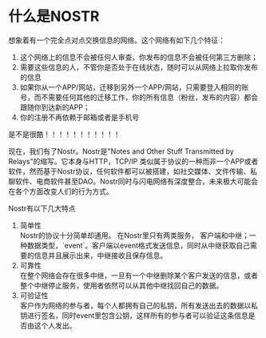 # 什么是NOSTR

想象着有一个完全点对点交换信息的网络。这个网络有如下几个特征：

1. 这个网络上的信息不会被任何人审查，你发布的信息不会被任何第三方删除；
2. 需要这些信息的人，不管你是否处于在线状态，随时可以从网络上拉取你发布的信息
3. 如果你从一个APP/网站，迁移到另外一个APP/网站，只需要登入相同的账号，而不需要任何其他的迁移工作，你的所有信息（粉丝，发布的内容）都会跟随你到达新的APP；
4. 你的注册不再依赖于邮箱或者是手机号

是不是很酷！！！！！！！！！！！

现在，我们有了Nostr。Nostr是"Notes and Other Stuff Transmitted by Relays"的缩写。它本身与HTTP，TCP/IP 类似属于协议的一种而非一个APP或者软件，然而基于Nostr协议，任何软件都可以被搭建，如社交媒体、文件传输、私聊软件、电商软件甚至DAO。Nostr同时与闪电网络有深度整合，未来极大可能会在各个方面改变人们的行为方式。

Nostr有以下几大特点

1. 简单性\
   Nostr的协议十分简单却通用。 在Nostr里只有两类服务， 客户端和中继；一种数据类型，\`event\`。客户端以event格式发送信息，同时从中继获取自己需要的信息并且展示出来，中继接收且保存信息。
2. 可靠性\
   在整个网络会存在很多中继，一旦有一个中继删除某个客户发送的信息，或者整个中继停止服务，使用者依然可以从其他中继找回自己的数据。
3. 可验证性\
   客户作为网络的参与者，每个人都拥有自己的私钥，所有发送出去的数据以私钥进行签名，同时event里包含公钥，这样所有的参与者可以验证这条信息是否由这个人发出。&#x20;
